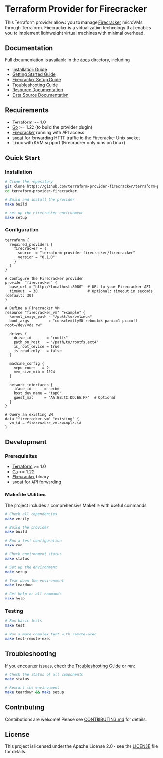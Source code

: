 # Terraform Provider for Firecracker

This Terraform provider allows you to manage [Firecracker](https://firecracker-microvm.github.io/) microVMs through Terraform. Firecracker is a virtualization technology that enables you to implement lightweight virtual machines with minimal overhead.

## Documentation

Full documentation is available in the [docs](./docs) directory, including:
- [Installation Guide](docs/guides/installation.md)
- [Getting Started Guide](docs/guides/getting-started.md)
- [Firecracker Setup Guide](docs/guides/firecracker-setup.md)
- [Troubleshooting Guide](docs/guides/troubleshooting.md)
- [Resource Documentation](docs/resources/vm.md)
- [Data Source Documentation](docs/data-sources/vm.md)

## Requirements

- [Terraform](https://www.terraform.io/downloads.html) >= 1.0
- [Go](https://golang.org/doc/install) >= 1.22 (to build the provider plugin)
- [Firecracker](https://github.com/firecracker-microvm/firecracker/blob/main/docs/getting-started.md) running with API access
- [socat](http://www.dest-unreach.org/socat/) for forwarding HTTP traffic to the Firecracker Unix socket
- Linux with KVM support (Firecracker only runs on Linux)

## Quick Start

### Installation

```bash
# Clone the repository
git clone https://github.com/terraform-provider-firecracker/terraform-provider-firecracker.git
cd terraform-provider-firecracker

# Build and install the provider
make build

# Set up the Firecracker environment
make setup
```

### Configuration

```hcl
terraform {
  required_providers {
    firecracker = {
      source  = "terraform-provider-firecracker/firecracker"
      version = "0.1.0"
    }
  }
}

# Configure the Firecracker provider
provider "firecracker" {
  base_url = "http://localhost:8080"  # URL to your Firecracker API
  timeout  = 30                       # Optional: timeout in seconds (default: 30)
}

# Define a Firecracker VM
resource "firecracker_vm" "example" {
  kernel_image_path = "/path/to/vmlinux"
  boot_args         = "console=ttyS0 reboot=k panic=1 pci=off root=/dev/vda rw"

  drives {
    drive_id       = "rootfs"
    path_on_host   = "/path/to/rootfs.ext4"
    is_root_device = true
    is_read_only   = false
  }

  machine_config {
    vcpu_count   = 2
    mem_size_mib = 1024
  }

  network_interfaces {
    iface_id      = "eth0"
    host_dev_name = "tap0"
    guest_mac     = "AA:BB:CC:DD:EE:FF"  # Optional
  }
}

# Query an existing VM
data "firecracker_vm" "existing" {
  vm_id = firecracker_vm.example.id
}
```

## Development

### Prerequisites

- [Terraform](https://www.terraform.io/downloads.html) >= 1.0
- [Go](https://golang.org/doc/install) >= 1.22
- [Firecracker](https://github.com/firecracker-microvm/firecracker/releases) binary
- [socat](http://www.dest-unreach.org/socat/) for API forwarding

### Makefile Utilities

The project includes a comprehensive Makefile with useful commands:

```bash
# Check all dependencies
make verify

# Build the provider
make build

# Run a test configuration
make run

# Check environment status
make status

# Set up the environment
make setup

# Tear down the environment
make teardown

# Get help on all commands
make help
```

### Testing

```bash
# Run basic tests
make test

# Run a more complex test with remote-exec
make test-remote-exec
```

## Troubleshooting

If you encounter issues, check the [Troubleshooting Guide](docs/guides/troubleshooting.md) or run:

```bash
# Check the status of all components
make status

# Restart the environment
make teardown && make setup
```

## Contributing

Contributions are welcome! Please see [CONTRIBUTING.md](CONTRIBUTING.md) for details.

## License

This project is licensed under the Apache License 2.0 - see the [LICENSE](LICENSE) file for details.
